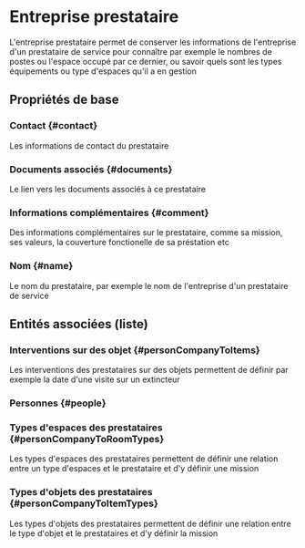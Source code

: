 # Entreprise prestataire
<!--- THIS FILE IS GENERATED PLEASE DO NOT EDIT IT DIRECTLY --->

L'entreprise prestataire permet de conserver les informations de l'entreprise d'un prestataire de service pour connaître par exemple le nombres de postes ou l'espace occupé par ce dernier, ou savoir quels sont les types équipements ou type d'espaces qu'il a en gestion

## Propriétés de base

### Contact {#contact}
        
Les informations de contact du prestataire
### Documents associés {#documents}
        
Le lien vers les documents associés à ce prestataire
### Informations complémentaires {#comment}
        
Des informations complémentaires sur le prestataire, comme sa mission, ses valeurs, la couverture fonctionelle de sa préstation etc
### Nom {#name}
        
Le nom du prestataire, par exemple le nom de l'entreprise d'un prestataire de service



## Entités associées (liste)

### Interventions sur des objet {#personCompanyToItems}
        
Les interventions des prestataires sur des objets permettent de définir par exemple la date d'une visite sur un extincteur
### Personnes {#people}
        

### Types d'espaces des prestataires {#personCompanyToRoomTypes}
        
Les types d'espaces des prestataires permettent de définir une relation entre un type d'espaces et le prestataire et d'y définir une mission
### Types d'objets des prestataires {#personCompanyToItemTypes}
        
Les types d'objets des prestataires permettent de définir une relation entre le type d'objet et le prestataires et d'y définir la mission




